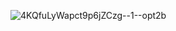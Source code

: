 
![4KQfuLyWapct9p6jZCzg--1--opt2b](https://github.com/Shim0zukushichi/Projects/assets/135439904/db2a1ae3-6b7c-4bc9-9a5e-43b567549405)
